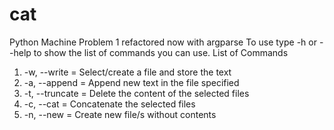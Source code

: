 # cat
Python Machine Problem 1 refactored now with argparse
To use type -h or --help to show the list of commands you can use.
List of Commands
1. -w, --write     = Select/create a file and store the text
2. -a, --append    = Append new text in the file specified
3. -t, --truncate  = Delete the content of the selected files
4. -c, --cat       = Concatenate the selected files
5. -n, --new       = Create new file/s without contents


